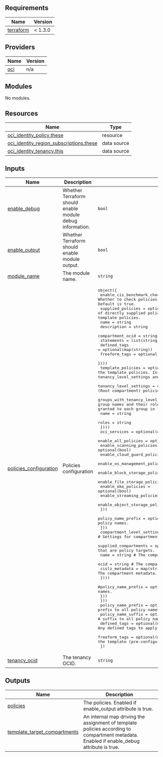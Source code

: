 ## Requirements

| Name | Version |
|------|---------|
| <a name="requirement_terraform"></a> [terraform](#requirement\_terraform) | < 1.3.0 |

## Providers

| Name | Version |
|------|---------|
| <a name="provider_oci"></a> [oci](#provider\_oci) | n/a |

## Modules

No modules.

## Resources

| Name | Type |
|------|------|
| [oci_identity_policy.these](https://registry.terraform.io/providers/oracle/oci/latest/docs/resources/identity_policy) | resource |
| [oci_identity_region_subscriptions.these](https://registry.terraform.io/providers/oracle/oci/latest/docs/data-sources/identity_region_subscriptions) | data source |
| [oci_identity_tenancy.this](https://registry.terraform.io/providers/oracle/oci/latest/docs/data-sources/identity_tenancy) | data source |

## Inputs

| Name | Description | Type | Default | Required |
|------|-------------|------|---------|:--------:|
| <a name="input_enable_debug"></a> [enable\_debug](#input\_enable\_debug) | Whether Terraform should enable module debug information. | `bool` | `false` | no |
| <a name="input_enable_output"></a> [enable\_output](#input\_enable\_output) | Whether Terraform should enable module output. | `bool` | `true` | no |
| <a name="input_module_name"></a> [module\_name](#input\_module\_name) | The module name. | `string` | `"iam-policies"` | no |
| <a name="input_policies_configuration"></a> [policies\_configuration](#input\_policies\_configuration) | Policies configuration | <pre>object({<br>    enable_cis_benchmark_checks = optional(bool) # Whether to check policies for CIS Foundations Benchmark recommendations. Default is true.<br>    supplied_policies = optional(map(object({ # A map of directly supplied policies. Use this to suplement or override the template policies.<br>      name             = string<br>      description      = string<br>      compartment_ocid = string<br>      statements       = list(string)<br>      defined_tags     = optional(map(string))<br>      freeform_tags    = optional(map(string))<br>    })))<br>    template_policies = optional(object({ # An object describing the template policies. In this mode, policies are derived according to tenancy_level_settings and compartment_level_settings.<br>      tenancy_level_settings = optional(object({ # Settings for tenancy level (Root compartment) policies generation.<br>        groups_with_tenancy_level_roles = optional(list(object({ # A list of group names and their roles at the tenancy level. Template policies are granted to each group in the Root compartment.<br>          name = string<br>          roles = string<br>        })))<br>        oci_services = optional(object({<br>          enable_all_policies = optional(bool)<br>          enable_scanning_policies = optional(bool)<br>          enable_cloud_guard_policies = optional(bool)<br>          enable_os_management_policies = optional(bool)<br>          enable_block_storage_policies = optional(bool)<br>          enable_file_storage_policies = optional(bool)<br>          enable_oke_policies = optional(bool)<br>          enable_streaming_policies = optional(bool)<br>          enable_object_storage_policies = optional(bool)<br>        }))<br>        policy_name_prefix = optional(string) # A prefix to Root compartment policy names.<br>      }))<br>      compartment_level_settings = optional(object({ # Settings for compartment (non Root) level policies generation.<br>        supplied_compartments = optional(map(object({ # List of compartments that are policy targets.<br>          name = string # The compartment name<br>          ocid = string # The compartment ocid<br>          cislz_metadata = map(string) # The compartment metadata. See module README.md for details.<br>        })))<br>        #policy_name_prefix = optional(string) # A prefix to compartment policy names.<br>      }))<br>    }))<br>    policy_name_prefix = optional(string) # A prefix to all policy names.<br>    policy_name_suffix = optional(string) # A suffix to all policy names.<br>    defined_tags = optional(map(string)) # Any defined tags to apply on the template (pre-configured) policies.<br>    freeform_tags = optional(map(string)) # Any freeform tags to apply on the template (pre-configured) policies.<br>  })</pre> | n/a | yes |
| <a name="input_tenancy_ocid"></a> [tenancy\_ocid](#input\_tenancy\_ocid) | The tenancy OCID. | `string` | n/a | yes |

## Outputs

| Name | Description |
|------|-------------|
| <a name="output_policies"></a> [policies](#output\_policies) | The policies. Enabled if enable\_output attribute is true. |
| <a name="output_template_target_compartments"></a> [template\_target\_compartments](#output\_template\_target\_compartments) | An internal map driving the assignment of template policies according to compartment metadata. Enabled if enable\_debug attribute is true. |
